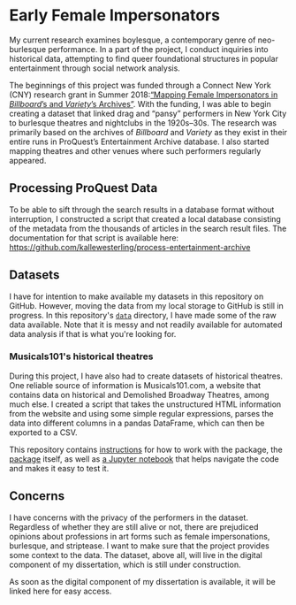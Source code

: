 # Early Female Impersonators

My current research examines boylesque, a contemporary genre of neo-burlesque performance. In a part of the project, I conduct inquiries into historical data, attempting to find queer foundational structures in popular entertainment through social network analysis.

The beginnings of this project was funded through a Connect New York (CNY) research grant in Summer 2018:[“Mapping Female Impersonators in _Billboard_’s and _Variety_’s Archives”](//connectny.commons.gc.cuny.edu/2018/08/20/kalle-westerling). With the funding, I was able to begin creating a dataset that linked drag and “pansy” performers in New York City to burlesque theatres and nightclubs in the 1920s–30s. The research was primarily based on the archives of _Billboard_ and _Variety_ as they exist in their entire runs in ProQuest’s Entertainment Archive database. I also started mapping theatres and other venues where such performers regularly appeared.

## Processing ProQuest Data

To be able to sift through the search results in a database format without interruption, I constructed a script that created a local database consisting of the metadata from the thousands of articles in the search result files. The documentation for that script is available here: https://github.com/kallewesterling/process-entertainment-archive

## Datasets

I have for intention to make available my datasets in this repository on GitHub. However, moving the data from my local storage to GitHub is still in progress. In this repository's [`data`](https://github.com/kallewesterling/early-female-impersonators/tree/master/data) directory, I have made some of the raw data available. Note that it is messy and not readily available for automated data analysis if that is what you're looking for.

### Musicals101's historical theatres

During this project, I have also had to create datasets of historical theatres. One reliable source of information is Musicals101.com, a website that contains data on historical and Demolished Broadway Theatres, among much else. I created a script that takes the unstructured HTML information from the website and using some simple regular expressions, parses the data into different columns in a pandas DataFrame, which can then be exported to a CSV.

This repository contains [instructions](https://github.com/kallewesterling/early-female-impersonators/blob/master/README-Musicals101.md) for how to work with the package, the [package](https://github.com/kallewesterling/early-female-impersonators/blob/master/Musicals101.py) itself, as well as [a Jupyter notebook](https://github.com/kallewesterling/early-female-impersonators/blob/master/Musicals101%20worksheet.ipynb) that helps navigate the code and makes it easy to test it.

## Concerns

I have concerns with the privacy of the performers in the dataset. Regardless of whether they are still alive or not, there are prejudiced opinions about professions in art forms such as female impersonations, burlesque, and striptease. I want to make sure that the project provides some context to the data. The dataset, above all, will live in the digital component of my dissertation, which is still under construction.

As soon as the digital component of my dissertation is available, it will be linked here for easy access.
